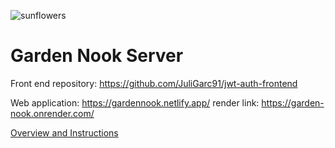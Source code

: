 
![sunflowers](./src/images/sunflowers.jpg)

# Garden Nook Server

Front end repository: https://github.com/JuliGarc91/jwt-auth-frontend

Web application: https://gardennook.netlify.app/
render link: https://garden-nook.onrender.com/

[Overview and Instructions](./instructions.md)
